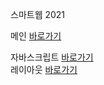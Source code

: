 
스마트웹 2021

메인 <a href="https://rlozib.github.io/dothome21/">바로가기</a>

자바스크립트 <a href=https://rlozib.github.io/dothome21/javascript/javascript100.html>바로가기</a> <br>
레이아웃 <a href=https://rlozib.github.io/dothome21/layout/index.html>바로가기</a>

